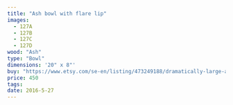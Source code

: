 ```yaml
---
title: "Ash bowl with flare lip"
images:
  - 127A
  - 127B
  - 127C
  - 127D
wood: "Ash"
type: "Bowl"
dimensions: '20" x 8"'
buy: "https://www.etsy.com/se-en/listing/473249188/dramatically-large-ash-bowl?ref=shop_home_active_29"
price: 450
tags:
date: 2016-5-27
---
```



